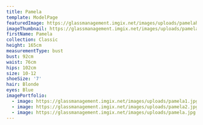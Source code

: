 ```yaml
---
title: Pamela
template: ModelPage
featuredImage: https://glassmanagement.imgix.net/images/uploads/pamelaheader_now_176253.jpg
imageThumbnail: https://glassmanagement.imgix.net/images/uploads/pamela1.jpg
firstName: Pamela
collection: Classic
height: 165cm
measurementType: bust
bust: 92cm
waist: 76cm
hips: 102cm
size: 10-12
shoeSize: '7'
hair: Blonde
eyes: Blue
imagePortfolio:
  - image: https://glassmanagement.imgix.net/images/uploads/pamela1.jpg
  - image: https://glassmanagement.imgix.net/images/uploads/pamela2.jpg
  - image: https://glassmanagement.imgix.net/images/uploads/pamela.jpg
---
```


